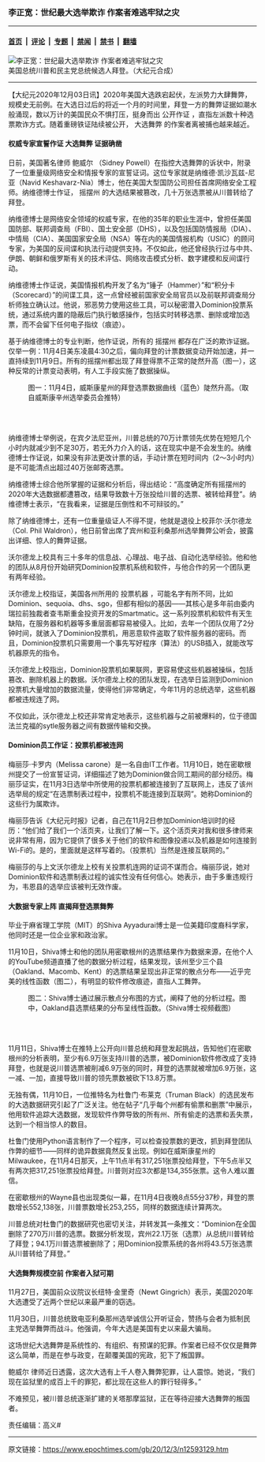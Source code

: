 ### 李正宽：世纪最大选举欺诈 作案者难逃牢狱之灾

---

#### [首页](../../../..?n12593129) &nbsp;|&nbsp; [评论](../../../../../epoch-comment?n12593129) &nbsp;|&nbsp; [专题](../../../../../epoch-special?n12593129) &nbsp;|&nbsp; [禁闻](../../../../../epoch-news?n12593129) &nbsp;|&nbsp; [禁书](../../../../../books?n12593129) &nbsp;|&nbsp; [翻墙](https://github.com/gfw-breaker/nogfw/blob/master/README.md?n12593129)


<div><img alt="李正宽：世纪最大选举欺诈 作案者难逃牢狱之灾" class="attachment-djy_600_400 size-djy_600_400 wp-post-image" src="https://i.epochtimes.com/assets/uploads/2020/12/caa9cddd689b3f5acc9287ba6c5b025f-600x400.png"/>
<div class="caption">
 美国总统川普和民主党总统候选人拜登。（大纪元合成）
</div></div><hr/><div class="post_content" id="artbody" itemprop="articleBody">
 <!-- article content begin -->
 <p>
  【大纪元2020年12月03日讯】2020年美国大选跌宕起伏，左派势力大肆舞弊，规模史无前例。在大选日过后的将近一个月的时间里，拜登一方的舞弊证据如潮水般涌现，数以万计的美国民众不惧打压，挺身而出
  <ok href="https://www.epochtimes.com/gb/tag/%E5%85%AC%E5%BC%80%E4%BD%9C%E8%AF%81.html">
   公开作证
  </ok>
  ，直指左派数十种选票欺诈方式。随着重磅铁证陆续被公开，
  <ok href="https://www.epochtimes.com/gb/tag/%E5%A4%A7%E9%80%89%E8%88%9E%E5%BC%8A.html">
   大选舞弊
  </ok>
  的作案者离被捕也越来越近。
 </p>
 <h4>
  权威专家宣誓作证
  <ok href="https://www.epochtimes.com/gb/tag/%E5%A4%A7%E9%80%89%E8%88%9E%E5%BC%8A.html">
   大选舞弊
  </ok>
  证据确凿
 </h4>
 <p>
  日前，美国著名律师
  <ok href="https://www.epochtimes.com/gb/tag/%E9%B2%8D%E5%A8%81%E5%B0%94.html">
   鲍威尔
  </ok>
  （Sidney Powell）在指控大选舞弊的诉状中，附录了一位重量级网络安全和情报专家的宣誓证词。这位专家就是纳维德·凯沙瓦兹-尼亚（Navid Keshavarz-Nia）博士，他在美国大型国防公司担任首席网络安全工程师。纳维德博士作证，
  <ok href="https://www.epochtimes.com/gb/tag/%E6%91%87%E6%91%86%E5%B7%9E.html">
   摇摆州
  </ok>
  的大选结果被篡改，几十万张选票被从川普转给了拜登。
 </p>
 <p>
  纳维德博士是网络安全领域的权威专家，在他的35年的职业生涯中，曾担任美国国防部、联邦调查局（FBI）、国土安全部（DHS），以及包括国防情报局（DIA）、中情局（CIA）、美国国家安全局（NSA）等在内的美国情报机构（USIC）的顾问专家，为美国的反间谍和执法行动提供支持。不仅如此，他还曾经执行过与中共、伊朗、朝鲜和俄罗斯有关的技术评估、网络攻击模式分析、数字建模和反间谍行动。
 </p>
 <p>
  纳维德博士作证说，美国情报机构开发了名为“锤子（Hammer）”和“积分卡（Scorecard）”的间谍工具，这一点曾经被前国家安全局官员以及前联邦调查局分析师独立确认过。他说，邪恶势力使用这些工具，可以秘密潜入Dominion投票系统，通过系统内置的隐蔽后门执行敏感操作，包括实时转移选票、删除或增加选票，而不会留下任何电子指纹（痕迹）。
 </p>
 <p>
  基于纳维德博士的专业判断，他作证说，所有的
  <ok href="https://www.epochtimes.com/gb/tag/%E6%91%87%E6%91%86%E5%B7%9E.html">
   摇摆州
  </ok>
  都存在广泛的欺诈证据。仅举一例：11月4日美东凌晨4:30之后，偏向拜登的计票数据变动开始加速，并一直持续到11月9日。所有的摇摆州都出现了拜登得票不正常的陡然升高（图一），这种反常的计票变动表明，有人工手段实施了数据操纵。
 </p>
 <figure aria-describedby="caption-attachment-12593186" class="wp-caption aligncenter" id="attachment_12593186" style="width: 450px">
  <ok href="https://i.epochtimes.com/assets/uploads/2020/12/d5910537cee441c4823d986feac89911.png" target="_blank">
   <img alt="" class="size-medium wp-image-12593186 aligncenter" src="https://i.epochtimes.com/assets/uploads/2020/12/d5910537cee441c4823d986feac89911-450x264.png"/>
  </ok>
  <br/><figcaption class="wp-caption-text" id="caption-attachment-12593186">
   图一：11月4日，威斯康星州的拜登选票数据曲线（蓝色）陡然升高。（取自威斯康辛州选举委员会推特）
  </figcaption><br/>
 </figure><br/>
 <p>
  纳维德博士举例说，在宾夕法尼亚州，川普总统的70万计票领先优势在短短几个小时内就减少到不足30万，若无外力介入的话，这在现实中是不会发生的。纳维德博士作证说，如果没有非法更改计票的话，手动计票在短时间内（2～3小时内）是不可能清点出超过40万张邮寄选票。
 </p>
 <p>
  纳维德博士综合他所掌握的证据和分析后，得出结论：“高度确定所有摇摆州的2020年大选数据都遭篡改，结果导致数十万张投给川普的选票、被转给拜登”。纳维德博士表示，“在我看来，证据是压倒性和不可辩驳的。”
 </p>
 <p>
  除了纳维德博士，还有一位重量级证人不得不提，他就是退役上校菲尔‧沃尔德龙（Col. Phil Waldron），他日前曾出席了宾州和亚利桑那州选举舞弊公听会，披露出详细、惊人的舞弊证据。
 </p>
 <p>
  沃尔德龙上校具有三十多年的信息战、心理战、电子战、自动化选举经验。他和他的团队从8月份开始研究Dominion投票机系统和软件，与他合作的另一个团队更有两年经验。
 </p>
 <p>
  沃尔德龙上校指证，美国各州所用的
  <ok href="https://www.epochtimes.com/gb/tag/%E6%8A%95%E7%A5%A8%E6%9C%BA%E5%99%A8.html">
   投票机器
  </ok>
  ，可能名字有所不同，比如Dominion、sequoia、dhs、sgo，但都有相似的基因——其核心是多年前由委内瑞拉前独裁者查韦斯重金投资开发的Smartmatic。这一系列投票机和软件有天生缺陷，在服务器和机器等多重层面都容易被侵入。比如，去年一个团队仅用了2分钟时间，就骇入了Dominion投票机，用恶意软件盗取了软件服务器的密码。而且，Dominion投票机只需要用一个事先写好程序（算法）的USB插入，就能改写机器原先的指令。
 </p>
 <p>
  沃尔德龙上校指出，Dominion投票机如果联网，更容易使这些机器被操纵，包括篡改、删除机器上的数据。沃尔德龙上校的团队发现，在选举日监测到Dominion投票机大量增加的数据流量，使得他们非常确定，今年11月的总统选举，这些机器都被违规连了网。
 </p>
 <p>
  不仅如此，沃尔德龙上校还非常肯定地表示，这些机器与之前被爆料的，位于德国法兰克福的sytle服务器之间有数据传输和交换。
 </p>
 <h4>
  Dominion员工作证：投票机都被连网
 </h4>
 <p>
  梅丽莎‧卡罗内（Melissa carone）是一名自由IT工作者。11月10日，她在密歇根州提交了一份宣誓证词，详细描述了她为Dominion做合同工期间的部分经历。梅丽莎证实，在11月3日选举中所使用的投票机都被连接到了互联网上，违反了该州选举局的规定“在选票制表过程中，投票机不能连接到互联网”。她称Dominion的这些行为属欺诈。
 </p>
 <p>
  梅丽莎告诉《大纪元时报》记者，自己在11月2日参加Dominion培训时的经历：“他们给了我们一个活页夹，让我们了解一下。这个活页夹对我和很多律师来说非常有用，因为它提供了很多关于他们的软件和图像投递以及机器是如何连接到Wi-Fi的。是的，里面就是这样写着的。（投票机）当然是连接互联网的。”
 </p>
 <p>
  梅丽莎的与上文沃尔德龙上校有关投票机连网的证词不谋而合。梅丽莎说，她对Dominion软件和选票制表过程的诚实性没有任何信心。她表示，由于多重违规行为，韦恩县的选举应该被判无效作废。
 </p>
 <h4>
  大数据专家上阵 直揭拜登选票舞弊
 </h4>
 <p>
  毕业于麻省理工学院（MIT）的Shiva Ayyadurai博士是一位美籍印度裔科学家，他同时还是一位企业家和政治家。
 </p>
 <p>
  11月10日，Shiva博士和他的团队用密歇根州的选票结果作为数据来源，在他个人的YouTube频道直播了他的数据分析过程，结果发现，该州至少三个县（Oakland、Macomb、Kent）的选票结果呈现出非正常的散点分布——近乎完美的线性函数（图二），有明显的软件修改痕迹，直指人工舞弊。
 </p>
 <figure aria-describedby="caption-attachment-12593196" class="wp-caption aligncenter" id="attachment_12593196" style="width: 450px">
  <ok href="https://i.epochtimes.com/assets/uploads/2020/12/6552988f0388d81a8f3cb02590a1e05d.png" target="_blank">
   <img alt="" class="size-medium wp-image-12593196 aligncenter" src="https://i.epochtimes.com/assets/uploads/2020/12/6552988f0388d81a8f3cb02590a1e05d-450x325.png"/>
  </ok>
  <br/><figcaption class="wp-caption-text" id="caption-attachment-12593196">
   图二：Shiva博士通过展示散点分布图的方式，阐释了他的分析过程。图中，Oakland县选票结果的分布呈线性函数。（Shiva博士视频截图）
  </figcaption><br/>
 </figure><br/>
 <p>
  11月11日，Shiva博士在推特上公开向川普总统和拜登发起挑战，告知他们在密歇根州的分析表明，至少有6.9万张支持川普的选票，被Dominion软件修改成了支持拜登，也就是说川普选票被削减6.9万张的同时，拜登的选票就被增加6.9万张，这一减、一加，直接导致川普的领先票数被砍下13.8万票。
 </p>
 <p>
  无独有偶，11月10日，一位推特名为杜鲁门·布莱克（Truman Black）的选民发布的大选数据研究引起了广泛关注。他在帖子“几乎每个州都有偷票和删票”中展示，他用软件追踪大选数据，发现软件作弊导致的所有州、所有偷走的选票和丢失票，达到一个相当惊人的数目。
 </p>
 <p>
  杜鲁门使用Python语言制作了一个程序，可以检查投票数的更改，抓到拜登团队作弊的细节——同样的诡异数据竟然反复出现。例如在威斯康星州的Milwaukee，在11月4日那天，上午11点半有317,251张票投给拜登，下午5点半又有两次把317,251张票投给拜登。川普则对应3次都是134,355张票。这令人难以置信。
 </p>
 <p>
  在密歇根州的Wayne县也出现类似一幕，在11月4日夜晚8点55分37秒，拜登的票数增长552,138张，川普票数增长253,255，同样的数据连续计算两次。
 </p>
 <p>
  川普总统对杜鲁门的数据研究也密切关注，并转发其一条推文：“Dominion在全国删除了270万川普的选票。数据分析发现，宾州22.1万张（选票）从总统川普转给了拜登；94.1万川普选票被删除了；用Dominion投票系统的各州将43.5万张选票从川普转给了拜登。”
 </p>
 <h4>
  大选舞弊规模空前 作案者入狱可期
 </h4>
 <p>
  11月27日，美国前众议院议长纽特‧金里奇（Newt Gingrich）表示，美国2020年大选遭受了近两个世纪以来最严重的窃选。
 </p>
 <p>
  11月30日，川普总统致电亚利桑那州选举诚信公开听证会，赞扬与会者为抵制民主党选举舞弊而战斗。他强调，今年大选是美国有史以来最大骗局。
 </p>
 <p>
  这场世纪大选舞弊是系统性的、有组织、有预谋的犯罪。作案者已经不仅仅是舞弊这么简单，而是在参与政变，在颠覆美国的宪政，犯下了叛国罪。
 </p>
 <p>
  <ok href="https://www.epochtimes.com/gb/tag/%E9%B2%8D%E5%A8%81%E5%B0%94.html">
   鲍威尔
  </ok>
  律师近日透露，这次大选有上千人卷入舞弊犯罪，让人震惊。她说，“我们现在监狱里的成百上千的罪犯，都比现在这些人的罪行轻得多。”
 </p>
 <p>
  不难预见，被川普总统逐渐扩建的关塔那摩监狱，正在等待迎接大选舞弊的叛国者。
 </p>
 <p>
  责任编辑：高义#
 </p>
 <!-- article content end -->
 <div id="below_article_ad">
 </div>
</div>


---

原文链接：https://www.epochtimes.com/gb/20/12/3/n12593129.htm